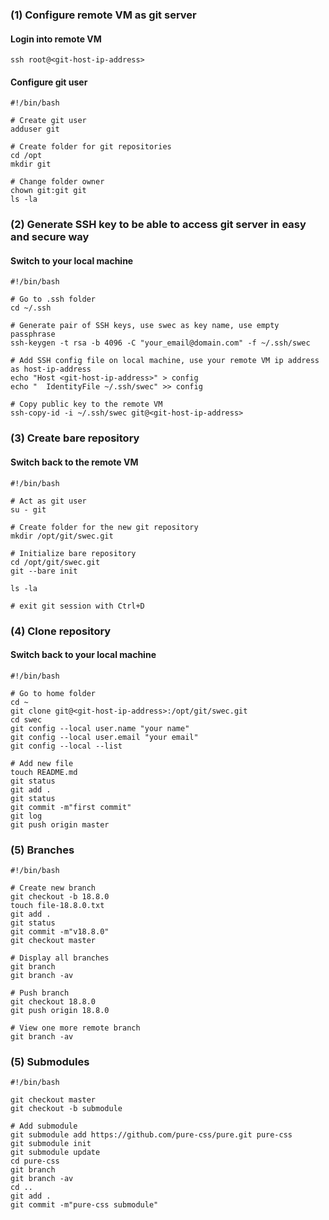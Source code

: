 ### (1) Configure remote VM as git server
#### Login into remote VM
```
ssh root@<git-host-ip-address>
```
#### Configure git user
```
#!/bin/bash

# Create git user
adduser git

# Create folder for git repositories
cd /opt
mkdir git

# Change folder owner
chown git:git git
ls -la
```
### (2) Generate SSH key to be able to access git server in easy and secure way
#### Switch to your local machine
```
#!/bin/bash

# Go to .ssh folder
cd ~/.ssh

# Generate pair of SSH keys, use swec as key name, use empty passphrase
ssh-keygen -t rsa -b 4096 -C "your_email@domain.com" -f ~/.ssh/swec

# Add SSH config file on local machine, use your remote VM ip address as host-ip-address
echo "Host <git-host-ip-address>" > config
echo "  IdentityFile ~/.ssh/swec" >> config

# Copy public key to the remote VM
ssh-copy-id -i ~/.ssh/swec git@<git-host-ip-address>
```

### (3) Create bare repository
#### Switch back to the remote VM
```
#!/bin/bash

# Act as git user
su - git

# Create folder for the new git repository
mkdir /opt/git/swec.git

# Initialize bare repository
cd /opt/git/swec.git
git --bare init

ls -la

# exit git session with Ctrl+D
```

### (4) Clone repository
#### Switch back to your local machine
```
#!/bin/bash

# Go to home folder
cd ~
git clone git@<git-host-ip-address>:/opt/git/swec.git
cd swec
git config --local user.name "your name"
git config --local user.email "your email"
git config --local --list

# Add new file
touch README.md
git status
git add .
git status
git commit -m"first commit"
git log
git push origin master
```

### (5) Branches
```
#!/bin/bash

# Create new branch
git checkout -b 18.8.0
touch file-18.8.0.txt
git add .
git status
git commit -m"v18.8.0"
git checkout master

# Display all branches
git branch
git branch -av

# Push branch
git checkout 18.8.0
git push origin 18.8.0

# View one more remote branch
git branch -av
```

### (5) Submodules
```
#!/bin/bash

git checkout master
git checkout -b submodule

# Add submodule
git submodule add https://github.com/pure-css/pure.git pure-css
git submodule init
git submodule update
cd pure-css
git branch
git branch -av
cd ..
git add .
git commit -m"pure-css submodule"
```

